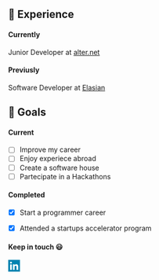 ## :briefcase: Experience 

#### Currently
Junior Developer at [alter.net](https://www.alternet.it)
#### Previusly
Software Developer at [Elasian](https://www.elaisian.com)


## :dart: Goals

#### Current
- [ ] Improve my career
- [ ] Enjoy experiece abroad
- [ ] Create a software house
- [ ] Partecipate in a Hackathons

#### Completed
- [x] Start a programmer career
- [x] Attended a startups accelerator program



#### Keep in touch :smiley:
[![](/images/linkedin.png)](https://www.linkedin.it/in/alfonsopisicchio)

<!--
**Forz70043/Forz70043** is a ✨ _special_ ✨ repository because its `README.md` (this file) appears on your GitHub profile.

Here are some ideas to get you started:

- 🔭 I’m currently working on ...
- 🌱 I’m currently learning ...
- 👯 I’m looking to collaborate on ...
- 🤔 I’m looking for help with ...
- 💬 Ask me about ...
- 📫 How to reach me: ...
- 😄 Pronouns: ...
- ⚡ Fun fact: ...
-->
